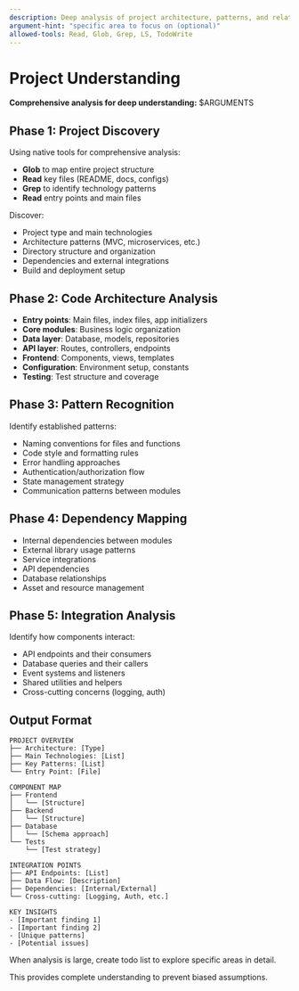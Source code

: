 ```yaml
---
description: Deep analysis of project architecture, patterns, and relationships for comprehensive understanding
argument-hint: "specific area to focus on (optional)"
allowed-tools: Read, Glob, Grep, LS, TodoWrite
---
```


# Project Understanding

**Comprehensive analysis for deep understanding:** $ARGUMENTS

## Phase 1: Project Discovery

Using native tools for comprehensive analysis:

- **Glob** to map entire project structure
- **Read** key files (README, docs, configs)
- **Grep** to identify technology patterns
- **Read** entry points and main files

Discover:

- Project type and main technologies
- Architecture patterns (MVC, microservices, etc.)
- Directory structure and organization
- Dependencies and external integrations
- Build and deployment setup

## Phase 2: Code Architecture Analysis

- **Entry points**: Main files, index files, app initializers
- **Core modules**: Business logic organization
- **Data layer**: Database, models, repositories
- **API layer**: Routes, controllers, endpoints
- **Frontend**: Components, views, templates
- **Configuration**: Environment setup, constants
- **Testing**: Test structure and coverage

## Phase 3: Pattern Recognition

Identify established patterns:

- Naming conventions for files and functions
- Code style and formatting rules
- Error handling approaches
- Authentication/authorization flow
- State management strategy
- Communication patterns between modules

## Phase 4: Dependency Mapping

- Internal dependencies between modules
- External library usage patterns
- Service integrations
- API dependencies
- Database relationships
- Asset and resource management

## Phase 5: Integration Analysis

Identify how components interact:

- API endpoints and their consumers
- Database queries and their callers
- Event systems and listeners
- Shared utilities and helpers
- Cross-cutting concerns (logging, auth)

## Output Format

```
PROJECT OVERVIEW
├── Architecture: [Type]
├── Main Technologies: [List]
├── Key Patterns: [List]
└── Entry Point: [File]

COMPONENT MAP
├── Frontend
│   └── [Structure]
├── Backend
│   └── [Structure]
├── Database
│   └── [Schema approach]
└── Tests
    └── [Test strategy]

INTEGRATION POINTS
├── API Endpoints: [List]
├── Data Flow: [Description]
├── Dependencies: [Internal/External]
└── Cross-cutting: [Logging, Auth, etc.]

KEY INSIGHTS
- [Important finding 1]
- [Important finding 2]
- [Unique patterns]
- [Potential issues]
```

When analysis is large, create todo list to explore specific areas in detail.

This provides complete understanding to prevent biased assumptions.
